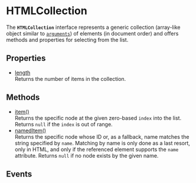 # HTMLCollection

<div class='overview'>The <strong><code>HTMLCollection</code></strong> interface represents a generic collection (array-like object similar to <a href="/en-US/docs/Web/JavaScript/Reference/Functions/arguments" title="arguments is an Array-like object accessible inside functions that contains the values of the arguments passed to that function."><code>arguments</code></a>) of elements (in document order) and offers methods and properties for selecting from the list.</div>

## Properties

<ul class="items properties">
  <li>
    <a href="">length</a>
    <div>Returns the number of items in the collection.</div>
  </li>
</ul>

## Methods

<ul class="items methods">
  <li>
    <a href="">item()</a>
    <div>Returns the specific node at the given zero-based <code>index</code> into the list. Returns <code>null</code> if the <code>index</code> is out of range.</div>
  </li>
  <li>
    <a href="">namedItem()</a>
    <div>Returns the specific node whose ID or, as a fallback, name matches the string specified by <code>name</code>. Matching by name is only done as a last resort, only in HTML, and only if the referenced element supports the <code>name</code> attribute. Returns <code>null</code> if no node exists by the given name.</div>
  </li>
</ul>

## Events
